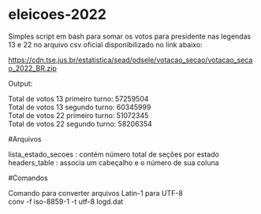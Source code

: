 # eleicoes-2022

Simples script em bash para somar os votos para presidente nas legendas 13 e 22 no arquivo csv oficial disponibilizado no link abaixo:

https://cdn.tse.jus.br/estatistica/sead/odsele/votacao_secao/votacao_secao_2022_BR.zip

Output:

Total de votos 13 primeiro turno: 57259504   
Total de votos 13 segundo turno: 60345999   
Total de votos 22 primeiro turno: 51072345   
Total de votos 22 segundo turno: 58206354   

#Arquivos

lista_estado_secoes : contém número total de seções por estado
headers_table : associa um cabeçalho e o número de sua coluna

#Comandos

Comando para converter arquivos Latin-1 para UTF-8   
conv -f iso-8859-1 -t utf-8 logd.dat
